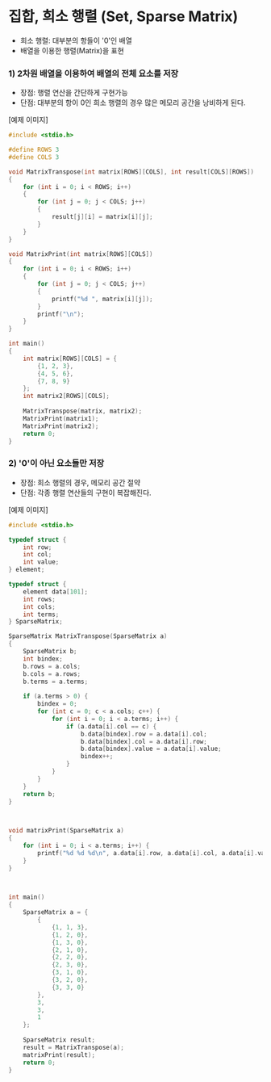 # 집합, 희소 행렬 (Set, Sparse Matrix)

- 희소 행렬: 대부분의 항들이 '0'인 배열
- 배열을 이용한 행렬(Matrix)을 표현

### 1) 2차원 배열을 이용하여 배열의 전체 요소를 저장

- 장점: 행렬 연산을 간단하게 구현가능
- 단점: 대부분의 항이 0인 희소 행렬의 경우 많은 메모리 공간을 낭비하게 된다.

[예제 이미지]

```c
#include <stdio.h>

#define ROWS 3
#define COLS 3

void MatrixTranspose(int matrix[ROWS][COLS], int result[COLS][ROWS])
{
	for (int i = 0; i < ROWS; i++)
	{
		for (int j = 0; j < COLS; j++)
		{
			result[j][i] = matrix[i][j];
		}
	}
}

void MatrixPrint(int matrix[ROWS][COLS])
{
	for (int i = 0; i < ROWS; i++)
	{
		for (int j = 0; j < COLS; j++)
		{
			printf("%d ", matrix[i][j]);
		}
		printf("\n");
	}
}

int main()
{
	int matrix[ROWS][COLS] = {
		{1, 2, 3},
		{4, 5, 6},
		{7, 8, 9}
	};
	int matrix2[ROWS][COLS];
	
	MatrixTranspose(matrix, matrix2);
	MatrixPrint(matrix1);
	MatrixPrint(matrix2);
	return 0;
}
```

### 2) '0'이 아닌 요소들만 저장

- 장점: 희소 행렬의 경우, 메모리 공간 절약
- 단점: 각종 행렬 연산들의 구현이 복잡해진다.

[예제 이미지]

```c
#include <stdio.h>

typedef struct {
	int row;
	int col;
	int value;
} element;

typedef struct {
	element data[101];
	int rows;
	int cols;
	int terms;
} SparseMatrix;

SparseMatrix MatrixTranspose(SparseMatrix a)
{
	SparseMatrix b;
	int bindex;
	b.rows = a.cols;
	b.cols = a.rows;
	b.terms = a.terms;
	
	if (a.terms > 0) {
		bindex = 0;
		for (int c = 0; c < a.cols; c++) {
			for (int i = 0; i < a.terms; i++) {
				if (a.data[i].col == c) {
					b.data[bindex].row = a.data[i].col;
					b.data[bindex].col = a.data[i].row;
					b.data[bindex].value = a.data[i].value;
					bindex++;
				}
			}
		}
	}
	return b;
}

  

void matrixPrint(SparseMatrix a)
{
	for (int i = 0; i < a.terms; i++) {
		printf("%d %d %d\n", a.data[i].row, a.data[i].col, a.data[i].value);
	}
}

  

int main()
{
	SparseMatrix a = {
		{
			{1, 1, 3},
			{1, 2, 0},
			{1, 3, 0},
			{2, 1, 0},
			{2, 2, 0},
			{2, 3, 0},
			{3, 1, 0},
			{3, 2, 0},
			{3, 3, 0}
		},
		3,
		3,
		1
	};
	
	SparseMatrix result;
	result = MatrixTranspose(a);
	matrixPrint(result);
	return 0;
}
```